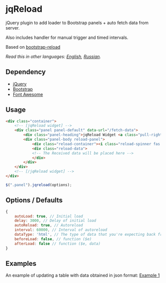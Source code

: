# jqReload
jQuery plugin to add loader to Bootstrap panels + auto fetch data from server.

Also includes handler for manual trigger and timed intervals.

Based on [bootstrap-reload](https://github.com/saschavv/bootstrap-reload)

*Read this in other languages: [English](README.md), [Russian](README.ru.md).*

## Dependency
* [jQuery](https://github.com/jquery/jquery)
* [Bootstrap](https://github.com/twbs/bootstrap)
* [Font Awesome](https://github.com/FortAwesome/Font-Awesome)

## Usage
```html
<div class="container">
	<!-- [jqReload widget] -->
	<div class="panel panel-default" data-url="/fetch-data">
		<div class="panel-heading">jqReload Widget <a class="pull-right" href="javascript:void(0);"><span class="reload-button fas fa-sync"></span></a></div>
		<div class="panel-body reload-panel">
			<div class="reload-container"><i class="reload-spinner fas fa-spinner fa-spin fa-5x"></i></div>
			<div class="reload-data">
			<!-- The Received data will be placed here -->
			</div>
		</div>
	</div>
	<!-- [/jqReload widget] -->
</div>
```
```javascript
$(".panel").jqreload(options);

```

## Options / Defaults
```javascript
{
	autoLoad: true, // Initial load
	delay: 3000, // Delay of initial load
	autoReload: true, // Autoreload
	interval: 60000, // Interval of autoreload
	dataType: 'html', // The type of data that you're expecting back from the server (see jQuery.ajax())
	beforeLoad: false, // function ($e)
	afterLoad: false // function ($e, data)
}
```

## Examples
An example of updating a table with data obtained in json format: [Example 1](https://solodyagin.github.io/jquery.reload/)
